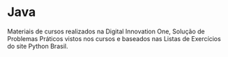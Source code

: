 # Java
Materiais de cursos realizados na Digital Innovation One, Solução de Problemas Práticos vistos nos cursos e baseados nas Listas de Exercícios do site Python Brasil.
